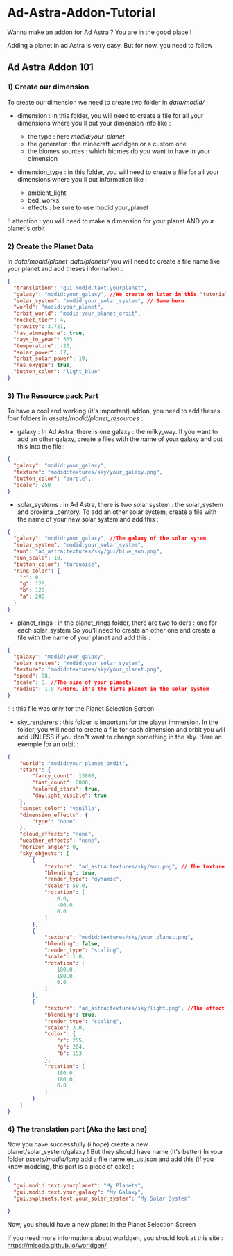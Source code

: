 # Ad-Astra-Addon-Tutorial
Wanna make an addon for Ad Astra ? You are in the good place !

Adding a planet in ad Astra is very easy.
But for now, you need to follow 

## Ad Astra Addon 101

### 1) Create our dimension 
To create our dimension we need to create two folder in *data/modid/* :

- dimension : in this folder, you will need to create a file for all your dimensions where you'll put your dimension info like :
    - the type : here *modid:your_planet*
    - the generator : the minecraft worldgen or a custom one 
    - the biomes sources : which biomes do you want to have in your dimension 

- dimension_type : in this folder, you will need to create a file for all your dimensions where you'll put information like :
    - ambient_light
    - bed_works
    - effects : be sure to use modid:your_planet

‼️ attention : you will need to make a dimension for your planet AND your planet's orbit

### 2) Create the Planet Data
In *data/modid/planet_data/planets/* you will need to create a file name like your planet and add theses information :
```json
{
  "translation": "gui.modid.text.yourplanet",
  "galaxy": "modid:your_galaxy", //We create on later in this "tutorial"
  "solar_system": "modid:your_solar_system", // Same here
  "world": "modid:your_planet",
  "orbit_world": "modid:your_planet_orbit",
  "rocket_tier": 4,
  "gravity": 3.721,
  "has_atmosphere": true,
  "days_in_year": 365,
  "temperature": -20,
  "solar_power": 17,
  "orbit_solar_power": 19,
  "has_oxygen": true,
  "button_color": "light_blue"
}
``` 
### 3) The Resource pack Part 
To have a cool and working (it's important) addon, you need to add theses four folders in *assets/modid/planet_resources* :

- galaxy : In Ad Astra, there is one galaxy : the milky_way. If you want to add an other galaxy, create a files with the name of your galaxy and put this into the file :
```json
{
  "galaxy": "modid:your_galaxy",
  "texture": "modid:textures/sky/your_galaxy.png",
  "button_color": "purple",
  "scale": 250
}
```

- solar_systems : in Ad Astra, there is two solar system : the solar_system and proxima _centory. To add an other solar system, create a file with the name of your new solar system and add this :
```json 
{
  "galaxy": "modid:your_galaxy", //The galaxy of the solar sytem
  "solar_system": "modid:your_solar_system", 
  "sun": "ad_astra:textures/sky/gui/blue_sun.png", 
  "sun_scale": 18,
  "button_color": "turquoise",
  "ring_color": {
    "r": 0,
    "g": 128,
    "b": 128,
    "a": 200
  }
}
```

- planet_rings : in the planet_rings folder, there are two folders : one for each solar_system So you'll need to create an other one and create a file with the name of your planet and add this :
```json
{
  "galaxy": "modid:your_galaxy",
  "solar_system": "modid:your_solar_system",
  "texture": "modid:textures/sky/your_planet.png",
  "speed": 88,
  "scale": 8, //The size of your planets
  "radius": 1.0 //Here, it's the firts planet in the solar system
}
```
‼️ : this file was only for the Planet Selection Screen

- sky_renderers : this folder is important for the player immersion. In the folder, you will need to create a file for each dimension and orbit you will add UNLESS if you don"t want to change something in the sky.
Here an exemple for an orbit : 
```json
{
    "world": "modid:your_planet_ordit",
    "stars": {
        "fancy_count": 13000,
        "fast_count": 6000,
        "colored_stars": true,
        "daylight_visible": true
    },
    "sunset_color": "vanilla",
    "dimension_effects": {
        "type": "none"
    },
    "cloud_effects": "none",
    "weather_effects": "none",
    "horizon_angle": 0,
    "sky_objects": [
        {
            "texture": "ad_astra:textures/sky/sun.png", // The texture of the sky of your solar_system
            "blending": true,
            "render_type": "dynamic",
            "scale": 50.0,
            "rotation": [
                0.0,
                -90.0,
                0.0
            ]
        },
        {
            "texture": "modid:textures/sky/your_planet.png",
            "blending": false,
            "render_type": "scaling",
            "scale": 1.0,
            "rotation": [
                180.0,
                180.0,
                0.0
            ]
        },
        {
            "texture": "ad_astra:textures/sky/light.png", //The effect of the light for the planet
            "blending": true,
            "render_type": "scaling",
            "scale": 3.0,
            "color": {
                "r": 255,
                "g": 204,
                "b": 153
            },
            "rotation": [
                180.0,
                180.0,
                0.0
            ]
        }
    ]
}
```

### 4) The translation part (Aka the last one)
Now you have successfully (i hope) create a new planet/solar_system/galaxy !
But they should have name (It's better)
In your folder *assets/modid/lang* add a file name en_us.json and add this (if you know modding, this part is a piece of cake) :
```json
{
  "gui.modid.text.yourplanet": "My Planets",
  "gui.modid.text.your_galaxy": "My Galaxy",
  "gui.swplanets.text.your_solar_system": "My Solar System"

}
```

Now, you should have a new planet in the Planet Selection Screen

If you need more informations about worldgen, you should look at this site : https://misode.github.io/worldgen/
